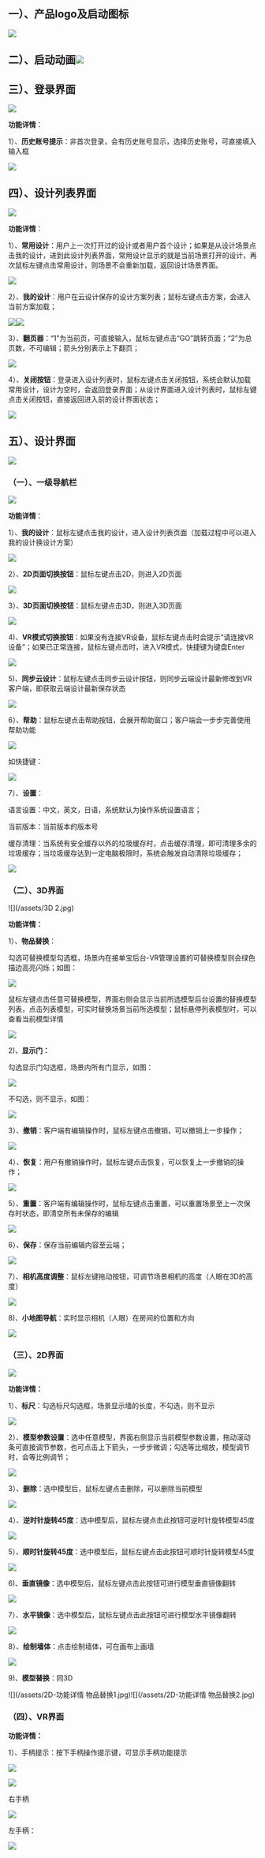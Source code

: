 ## **一）、产品logo及启动图标**

![](/assets/缩小logo.png)

## **二）、启动动画**![](/assets/启动页面.jpg)

## **三）、登录界面**

![](/assets/登录页面.png)

**功能详情**：

1）、**历史账号提示**：非首次登录，会有历史账号显示，选择历史账号，可直接填入输入框

![](/assets/账号登录.png)

## **四）、设计列表界面**

![](/assets/设计列表界面.png)

**功能详情**：

1）、**常用设计**：用户上一次打开过的设计或者用户首个设计；如果是从设计场景点击我的设计，进到此设计列表界面，常用设计显示的就是当前场景打开的设计，再次鼠标左键点击常用设计，则场景不会重新加载，返回设计场景界面。

![](/assets/常用设计.png)

2）、**我的设计**：用户在云设计保存的设计方案列表；鼠标左键点击方案，会进入当前方案加载；

![](/assets/我的设计.png)![](/assets/我的设计1.png)

3）、**翻页器**：“1”为当前页，可直接输入，鼠标左键点击“GO”跳转页面；“2”为总页数，不可编辑；箭头分别表示上下翻页；

![](/assets/翻页器.png)

4）、**关闭按钮**：登录进入设计列表时，鼠标左键点击关闭按钮，系统会默认加载常用设计，设计为空时，会返回登录界面；从设计界面进入设计列表时，鼠标左键点击关闭按钮，直接返回进入前的设计界面状态；

![](/assets/我的设计-关闭按钮.png)

## **五）、设计界面**

![](/assets/3的页面.jpg)

### **（一）、一级导航栏**

![](/assets/长条.png)

**功能详情**：

1）、**我的设计**：鼠标左键点击我的设计，进入设计列表页面（加载过程中可以进入我的设计换设计方案）

![](/assets/我的设计按钮.png)

2）、**2D页面切换按钮**：鼠标左键点击2D，则进入2D页面

![](/assets/2d-1.png)

3）、**3D页面切换按钮**：鼠标左键点击3D，则进入3D页面

![](/assets/3D页面切换按钮.png)

4\)、**VR模式切换按钮**：如果没有连接VR设备，鼠标左键点击时会提示“请连接VR设备”；如果已正常连接，鼠标左键点击时，进入VR模式，快捷键为键盘Enter

![](/assets/3D按钮.png)

5\)、**同步云设计**：鼠标左键点击同步云设计按钮，则同步云端设计最新修改到VR客户端，即获取云端设计最新保存状态

![](/assets/同步云设计1.png)

6）、**帮助**：鼠标左键点击帮助按钮，会展开帮助窗口；客户端会一步步完善使用帮助功能

![](/assets/帮助.png)

如快捷键：

![](/assets/快捷键.png)

7）、**设置**：

语言设置：中文，英文，日语，系统默认为操作系统设置语言；

当前版本：当前版本的版本号

缓存清理：当系统有安全缓存以外的垃圾缓存时，点击缓存清理，即可清理多余的垃圾缓存；当垃圾缓存达到一定电脑极限时，系统会触发自动清除垃圾缓存；

![](/assets/设置按钮.png)

### **（二）、3D界面**

![](/assets/3D 2.jpg)

**功能详情：**

1）、**物品替换**：

勾选可替换模型勾选框，场景内在接单宝后台-VR管理设置的可替换模型则会绿色描边高亮闪烁；如图：

![](/assets/3D-可替换模型1.jpg)

鼠标左键点击任意可替换模型，界面右侧会显示当前所选模型后台设置的替换模型列表，点击列表模型，可实时替换场景当前所选模型；鼠标悬停列表模型时，可以查看当前模型详情

![](/assets/3D-可替换模型2.jpg)

2\)、**显示门：**

勾选显示门勾选框，场景内所有门显示，如图：

![](/assets/显示门.jpg)

不勾选，则不显示，如图：

![](/assets/隐藏门.jpg)

3）、**撤销**：客户端有编辑操作时，鼠标左键点击撤销，可以撤销上一步操作；

![](/assets/撤销1.png)

4）、**恢复**：用户有撤销操作时，鼠标左键点击恢复，可以恢复上一步撤销的操作；

![](/assets/恢复1.png)

5）、**重置**：客户端有编辑操作时，鼠标左键点击重置，可以重置场景至上一次保存时状态，即清空所有未保存的编辑

![](/assets/重置按钮.png)

6）、**保存**：保存当前编辑内容至云端；

![](/assets/保存按钮.png)

7）、**相机高度调整**：鼠标左键拖动按钮，可调节场景相机的高度（人眼在3D的高度）

![](/assets/调节视野高度.png)

8\)、**小地图导航**：实时显示相机（人眼）在房间的位置和方向

![](/assets/小户型导航.jpg)

### **（三）、2D界面**

![](/assets/2D页面.jpg)

**功能详情：**

1）、**标尺**：勾选标尺勾选框，场景显示墙的长度，不勾选，则不显示

![](/assets/2D+标尺.jpg)

2）、**模型参数设置**：选中任意模型，界面右侧显示当前模型参数设置，拖动滚动条可直接调节参数，也可点击上下箭头，一步步微调；勾选等比缩放，模型调节时，会等比例调节；

![](/assets/2D-模型参数设置.jpg)

3）、**删除**：选中模型后，鼠标左键点击删除，可以删除当前模型

![](/assets/2D-删除.png)

4）、**逆时针旋转45度**：选中模型后，鼠标左键点击此按钮可逆时针旋转模型45度

![](/assets/2D-逆时针旋转45度.png)

5）、**顺时针旋转45度**：选中模型后，鼠标左键点击此按钮可顺时针旋转模型45度

![](/assets/2D-顺时针旋转45度.png)

6\)、**垂直镜像**：选中模型后，鼠标左键点击此按钮可进行模型垂直镜像翻转

![](/assets/2D-垂直镜像.png)

7）、**水平镜像**：选中模型后，鼠标左键点击此按钮可进行模型水平镜像翻转

![](/assets/2D-水平镜像.png)

8）、**绘制墙体**：点击绘制墙体，可在画布上画墙

![](/assets/2D-绘制墙体.png)

9\)、**模型替换**：同3D

![](/assets/2D-功能详情 物品替换1.jpg)![](/assets/2D-功能详情 物品替换2.jpg)

### **（四）、VR界面**

**功能详情：**

1）、手柄提示：按下手柄操作提示键，可显示手柄功能提示

![](/assets/手柄.png)

![](/assets/手柄功能图.png)

右手柄

![](/assets/右手柄.jpg)

左手柄：

![](/assets/左手柄.png)

